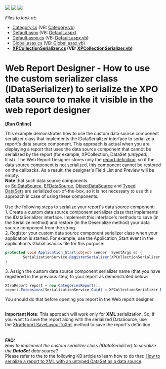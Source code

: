<!-- default badges list -->
![](https://img.shields.io/endpoint?url=https://codecentral.devexpress.com/api/v1/VersionRange/128604828/14.2.6%2B)
[![](https://img.shields.io/badge/Open_in_DevExpress_Support_Center-FF7200?style=flat-square&logo=DevExpress&logoColor=white)](https://supportcenter.devexpress.com/ticket/details/T120425)
[![](https://img.shields.io/badge/📖_How_to_use_DevExpress_Examples-e9f6fc?style=flat-square)](https://docs.devexpress.com/GeneralInformation/403183)
<!-- default badges end -->
<!-- default file list -->
*Files to look at*:

* [Category.cs](./CS/T120425/Category.cs) (VB: [Category.vb](./VB/T120425/Category.vb))
* [Default.aspx](./CS/T120425/Default.aspx) (VB: [Default.aspx](./VB/T120425/Default.aspx))
* [Default.aspx.cs](./CS/T120425/Default.aspx.cs) (VB: [Default.aspx.vb](./VB/T120425/Default.aspx.vb))
* [Global.asax.cs](./CS/T120425/Global.asax.cs) (VB: [Global.asax.vb](./VB/T120425/Global.asax.vb))
* **[XPCollectionSerializer.cs](./CS/T120425/XPCollectionSerializer.cs) (VB: [XPCollectionSerializer.vb](./VB/T120425/XPCollectionSerializer.vb))**
<!-- default file list end -->
# Web Report Designer - How to use the custom serializer class (IDataSerializer) to serialize the XPO data source to make it visible in the web report designer
<!-- run online -->
**[[Run Online]](https://codecentral.devexpress.com/t120425/)**
<!-- run online end -->


<p>This example demonstrates how to use the custom data source component serializer class that implements the IDataSerializer interface to serialize a report's data source component. This approach is actual when you are displaying a report that uses the data source component that cannot be serialized by the report (for example, XPCollection, DataSet <em>(untyped)</em>, IList). The Web Report Designer stores only the <a href="https://documentation.devexpress.com/#XtraReports/CustomDocument2592">report definition</a>, so if the data source component is not serialized, this component cannot be restored on the callbacks. As a result, the designer's Field List and Preview will be empty.<br /><strong>Note</strong> that such data source components as <a href="https://documentation.devexpress.com/#CoreLibraries/clsDevExpressDataAccessSqlSqlDataSourcetopic">SqlDataSource</a>, <a href="https://documentation.devexpress.com/#CoreLibraries/clsDevExpressDataAccessEntityFrameworkEFDataSourcetopic">EFDataSource</a>, <a href="https://documentation.devexpress.com/#CoreLibraries/clsDevExpressDataAccessObjectBindingObjectDataSourcetopic">ObjectDataSource</a> and <a href="https://msdn.microsoft.com/en-us/library/esbykkzb%28v=vs.110%29.aspx">Typed DataSets</a> are serialized out-of-the-box, so it is not necessary to use this approach in case of using these components.<br /><br />Use the following steps to serialize your report's data source component:<br />1. Create a custom data source component serializer class that implements the IDataSerializer interface. Implement this interface's methods to save (in the Serialize method) and restore (in the Deserialize method) your data source component from the string.<br />2. Register your custom data source component serializer class when your application is started. For example, use the Application_Start event in the application's Global.asax.cs file for this purpose:</p>


```cs
protected void Application_Start(object sender, EventArgs e) {
        SerializationService.RegisterSerializer(XPCollectionSerializer.NAME, new XPCollectionSerializer());
}
```


<p>3. Assign the custom data source component serializer name (that you have registered in the previous step) to your report as demonstrated below:</p>


```cs
XtraReport report = new CategoriesReport();
report.Extensions[SerializationService.Guid] = XPCollectionSerializer.NAME;
```


<p>You should do that before opening you report in the Web report designer.</p>
<br /><strong>Important Note:</strong> This approach will work only for <strong>XML</strong> serialization. So, if you want to save the report along with the serialized DataSource, use the <a href="https://documentation.devexpress.com/#XtraReports/DevExpressXtraReportsUIXtraReport_SaveLayoutToXmltopic">XtraReport.SaveLayoutToXml</a> method to save the report's definition.<br /><br /><br /><strong>FAQ:</strong><br /><em>How to implement the custom serializer class (IDataSerializer) to serialize the <strong>DataSet</strong> data source?</em><br />Please refer to the to the following KB article to learn how to do that: <a href="https://www.devexpress.com/Support/Center/p/T269534">How to serialize a report to XML with an untyped DataSet as a data source</a>.<br /><br />

<br/>


